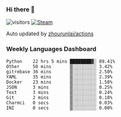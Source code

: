 ### Hi there 👋

![visitors](https://visitor-badge.glitch.me/badge?page_id=zhourunlai)
[![Steam](https://img.shields.io/badge/dynamic/json?label=Steam&query=%24.data.totalSubs&url=https%3A%2F%2Fapi.spencerwoo.com%2Fsubstats%2F%3Fsource%3DsteamGames%26queryKey%3D76561198285156854&suffix=%20Games&logo=steam&labelColor=134375&color=0b1a37&longCache=true)](http://steamcommunity.com/profiles/76561198285156854)

Auto updated by <a href="https://github.com/zhourunlai/zhourunlai/actions" target="_blank">zhourunlai/actions</a>

### Weekly Languages Dashboard

<!--PART:wakatime-->
```text
Python    22 hrs 5 mins ████████▓░ 89.41%
Other     50 mins       ▒░░░░░░░░░ 3.42%
gitrebase 36 mins       ▒░░░░░░░░░ 2.50%
YAML      35 mins       ▒░░░░░░░░░ 2.39%
Docker    23 mins       ▒░░░░░░░░░ 1.58%
JSON      3 mins        ▒░░░░░░░░░ 0.25%
Text      3 mins        ▒░░░░░░░░░ 0.24%
Git       2 mins        ▒░░░░░░░░░ 0.18%
Charmci   0 secs        ▒░░░░░░░░░ 0.03%
INI       0 secs        ▒░░░░░░░░░ 0.00%
```
<!--PART:wakatime-->
